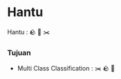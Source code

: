# Hantu
Hantu : :rock: :page_facing_up: :scissors:

### Tujuan
* Multi Class Classification : :scissors: :rock: :page_facing_up:
